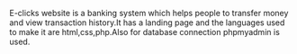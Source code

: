  E-clicks website is a banking system which helps people to transfer money and view transaction history.It has a landing page and the languages used to make it are html,css,php.Also for database connection phpmyadmin is used.
